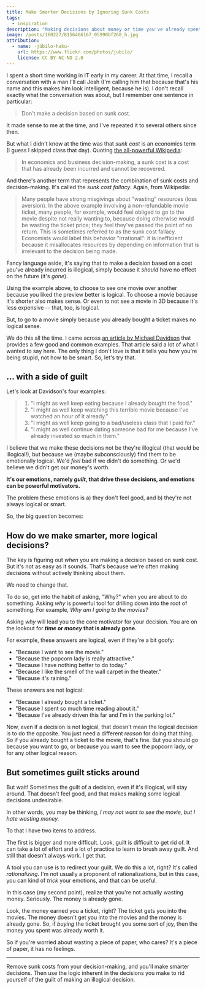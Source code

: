 ```yaml
---
title: Make Smarter Decisions by Ignoring Sunk Costs
tags:
  - inspiration
description: "Making decisions about money or time you've already spent is illogical. Learn how to make smarter, more logical decisions."
image: /posts/160227/8156466167_05990bf268_h.jpg
attribution:
  - name: ·júbilo·haku·
    url: https://www.flickr.com/photos/jubilo/
    license: CC BY-NC-ND 2.0
---
```


I spent a short time working in IT early in my career. At that time, I recall a conversation with a man I'll call Josh (I'm calling him that because that's his name and this makes him look intelligent, because he is). I don't recall exactly what the conversation was about, but I remember one sentence in particular:

> Don't make a decision based on sunk cost.

It made sense to me at the time, and I've repeated it to several others since then.

But what I didn't know at the time was that _sunk cost_ is an economics term (I guess I skipped class that day). Quoting [the all-powerful Wikipedia](https://en.wikipedia.org/wiki/Sunk_costs#Loss_aversion_and_the_sunk_cost_fallacy):

> In economics and business decision-making, a sunk cost is a cost that has already been incurred and cannot be recovered.

And there's another term that represents the combination of sunk costs and decision-making. It's called the _sunk cost fallacy_. Again, from Wikipedia:

> Many people have strong misgivings about "wasting" resources (loss aversion). In the above example involving a non-refundable movie ticket, many people, for example, would feel obliged to go to the movie despite not really wanting to, because doing otherwise would be wasting the ticket price; they feel they've passed the point of no return. This is sometimes referred to as the sunk cost fallacy. Economists would label this behavior "irrational": it is inefficient because it misallocates resources by depending on information that is irrelevant to the decision being made.

Fancy language aside, it's saying that to make a decision based on a cost you've already incurred is illogical, simply because it _should_ have no effect on the future (it's _gone_).

Using the example above, to choose to see one movie over another because you liked the preview better is logical. To choose a movie because it's shorter also makes sense. Or even to not see a movie in 3D because it's less expensive -- that, too, is logical.

But, to go to a movie simply because you already bought a ticket makes no logical sense.

We do this all the time. I came across [an article by Michael Davidson](http://www.lifehack.org/articles/communication/how-the-sunk-cost-fallacy-makes-you-act-stupid) that provides a few good and common examples. That article said a lot of what I wanted to say here. The only thing I don't love is that it tells you how you're being stupid, not how to be smart. So, let's try that.

## ... with a side of guilt

Let's look at Davidson's four examples:

> 1. "I might as well keep eating because I already bought the food."
> 2. "I might as well keep watching this terrible movie because I've watched an hour of it already."
> 3. "I might as well keep going to a bad/useless class that I paid for."
> 4. "I might as well continue dating someone bad for me because I've already invested so much in them."

I believe that we make these decisions not be they're illogical (that would be illogical!), but because we (maybe subconsciously) find them to be emotionally logical. We'd _feel_ bad if we didn't do something. Or we'd believe we didn't get our money's worth.

**It's our emotions, namely _guilt_, that drive these decisions, and emotions can be powerful motivators.**

The problem these emotions is a) they don't feel good, and b) they're not always logical or smart.

So, the big question becomes:

## How do we make smarter, more logical decisions?

The key is figuring out _when_ you are making a decision based on sunk cost. But it's not as easy as it sounds. That's because we're often making decisions without actively thinking about them.

We need to change that.

To do so, get into the habit of asking, "Why?" when you are about to do something. Asking _why_ is powerful tool for drilling down into the root of something. For example, _Why am I going to the movies?_

Asking _why_ will lead you to the core motivator for your decision. You are on the lookout for **_time_ or _money_ that is already gone.**

For example, these answers are logical, even if they're a bit goofy:

- "Because I want to see the movie."
- "Because the popcorn lady is really attractive."
- "Because I have nothing better to do today."
- "Because I like the smell of the wall carpet in the theater."
- "Because it's raining."

These answers are not logical:

- "Because I already bought a ticket."
- "Because I spent so much time reading about it."
- "Because I've already driven this far and I'm in the parking lot."

Now, even if a decision is not logical, that doesn't mean the logical decision is to do the opposite. You just need a different _reason_ for doing that thing. So if you already bought a ticket to the movie, that's fine. But you should go because you want to go, or because you want to see the popcorn lady, or for any other logical reason.

## But sometimes guilt sticks around

But wait! Sometimes the guilt of a decision, even if it's illogical, will stay around. That doesn't feel good, and that makes making some logical decisions undesirable.

In other words, you may be thinking, _I may not want to see the movie, but I hate wasting money._

To that I have two items to address.

The first is bigger and more difficult. Look, guilt is difficult to get rid of. It can take a lot of effort and a lot of practice to learn to brush away guilt. And still that doesn't always work. I get that.

A tool you can use is to redirect your guilt. We do this a lot, right? It's called _rationalizing_. I'm not usually a proponent of rationalizations, but in this case, you can kind of _trick_ your emotions, and that can be useful.

In this case (my second point), realize that you're not actually wasting money. Seriously. The money is already gone.

Look, the money earned you a ticket, right? The ticket gets you into the movies. The money doesn't get you into the movies and the money is already gone. So, if _buying_ the ticket brought you some sort of joy, then the money you spent was already worth it.

So if you're worried about wasting a piece of paper, who cares? It's a piece of paper, it has no feelings.

---

Remove sunk costs from your decision-making, and you'll make smarter decisions. Then use the logic inherent in the decisions you make to rid yourself of the guilt of making an illogical decision.
